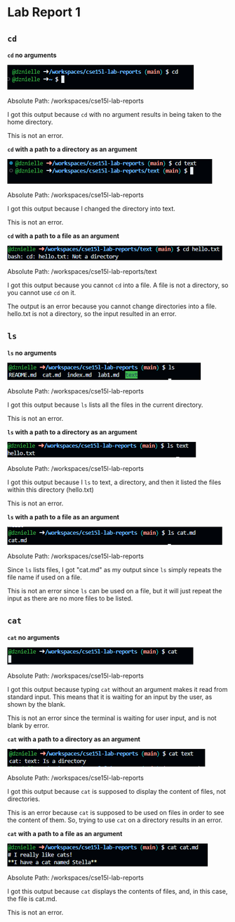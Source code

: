 # Lab Report 1

## `cd`
**```cd``` no arguments**

![Image](cd1.png)

Absolute Path: /workspaces/cse15l-lab-reports

I got this output because `cd` with no argument results in being taken to the home directory.
 
This is not an error.


**`cd` with a path to a directory as an argument**

![Image](cd2.png)

Absolute Path: /workspaces/cse15l-lab-reports

I got this output because I changed the directory into text.

This is not an error.

**`cd` with a path to a file as an argument**

![Image](cd3.png)

Absolute Path: /workspaces/cse15l-lab-reports/text


I got this output because you cannot `cd` into a file. A file is not a directory, so you cannot use `cd` on it.

The output is an error because you cannot change directories into a file. hello.txt is not a directory, so the input resulted in an error.
  

## `ls`
**`ls` no arguments**

![Image](ls1.png)

Absolute Path: /workspaces/cse15l-lab-reports

I got this output because `ls` lists all the files in the current directory.

This is not an error.

**`ls` with a path to a directory as an argument**

![Image](ls_2.PNG)

Absolute Path: /workspaces/cse15l-lab-reports

I got this output because I `ls` to text, a directory, and then it listed the files within this directory (hello.txt)

This is not an error.


**`ls` with a path to a file as an argument**

![Image](ls3.png)

Absolute Path: /workspaces/cse15l-lab-reports

Since `ls` lists files, I got "cat.md" as my output since `ls` simply repeats the file name if used on a file.

This is not an error since `ls` can be used on a file, but it will just repeat the input as there are no more files to be listed.


## `cat`
**`cat` no arguments**

![Image](cat1.png)

Absolute Path: /workspaces/cse15l-lab-reports

I got this output because typing `cat` without an argument makes it read from standard input. This means that it is waiting for an input by the user, as shown by the blank.

This is not an error since the terminal is waiting for user input, and is not blank by error.


**`cat` with a path to a directory as an argument**

![Image](cat2.png)

Absolute Path: /workspaces/cse15l-lab-reports

I got this output because `cat` is supposed to display the content of files, not directories. 

This is an error because `cat` is supposed to be used on files in order to see the content of them. So, trying to use `cat` on a directory results in an error.



**```cat``` with a path to a file as an argument**

![Image](cat3.png)

Absolute Path: /workspaces/cse15l-lab-reports

I got this output because `cat` displays the contents of files, and, in this case, the file is cat.md.

This is not an error.


